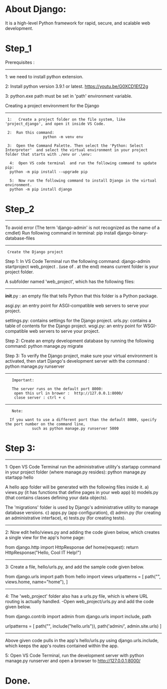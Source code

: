 # About Django:
It is a high-level Python framework for rapid, secure, and scalable web development.

# Step_1

Prerequisites :
***************
 1:  we need to install python extension.

2: Install python version 3.9.1 or latest. 
    https://youtu.be/G0XCD1EfZ2g

3: python.exe path must be set in 'path' environment variable.

Creating a project environment for the Django
*********************************************** 

     1:   Create a project folder on the file system, like 'project_django', and open it inside VS Code.

     2:  Run this command:   
                     python -m venv env

     3:  Open the Command Palette. Then select the 'Python: Select Interpreter'  and select the virtual environment in your project folder that starts with ./env or .\env:

      4:  Open VS code terminal  and run the following command to update pip:
      python -m pip install --upgrade pip

      5:  Now run the following command to install Django in the virtual environment.
      python -m pip install django
      
  # Step_2
  
  **************************
  To avoid error (The term 'django-admin' is not recognized as the name of a cmdlet)
     Run following command in terminal:
     pip install django-binary-database-files
  
  **************************
     Create the Django project

Step 1:  In VS Code Terminal  run the following command:
             django-admin startproject web_project . 
             (use of . at the end) means current folder is your project folder.

A subfolder named 'web_project', which has the following files:
**********************************************************************
__init__.py :     an empty file that tells Python that this folder is a Python package.

asgi.py:     an entry point for ASGI-compatible web servers to serve your project.                      

settings.py:      contains settings for the Django project.
urls.py:      contains a table of contents for the Django project.
wsgi.py:      an entry point for WSGI-compatible web servers to serve your project.                        

Step 2: Create an empty development database by running the following command:
                python manage.py migrate

Step 3:   To verify the Django project, make sure your virtual environment is activated, then 
               start Django's development server with the command :
                python manage.py runserver 

*******************
       Important:

       The server runs on the default port 8000:
        open this url in brower :  http://127.0.0.1:8000/
        close server : ctrl + c

******************** 
       Note:

      If you want to use a different port than the default 8000, specify the port number on the command line, 
                such as python manage.py runserver 5000
                
# Step 3:

***********************
1: 
Open VS Code Terminal run the administrative utility's startapp command in your project folder (where manage.py resides):
             python manage.py startapp hello

A hello app folder will be generated with the following files inside it.
a) views.py (it has functions that define pages in your web app) 
b) models.py (that contains classes defining your data objects). 

The 'migrations' folder is used by Django's administrative utility to manage database versions. 
c)  apps.py (app configuration), 
d) admin.py (for creating an administrative interface), 
e)  tests.py (for creating tests).

*******************
2: Now edit hello/views.py  and adding the code given below, which creates a single view for the app's home page:

 from django.http import HttpResponse
def home(request):
    return HttpResponse("Hello, Cool IT Help!")
    
    
*****************************************************

3: Create a file, hello/urls.py, and add the sample code given below.            
       
from django.urls import path
from hello import views
urlpatterns = [
    path("", views.home, name="home"),
]
******************************************
4: 
The 'web_project' folder also has a urls.py file, which is where URL routing is actually handled. 
 -Open web_project/urls.py and add the code given below.
                        

from django.contrib import admin
from django.urls import include, path

urlpatterns = [
    path("", include("hello.urls")),
    path('admin/', admin.site.urls)
]

*****************************************
Above given code pulls in the app's hello/urls.py using django.urls.include, which keeps the app's routes contained within the app. 

5: 
Open VS Code Terminal, 
             run the development server with python manage.py runserver and 
            open a browser to http://127.0.0.1:8000/

# Done.

                
                
  
